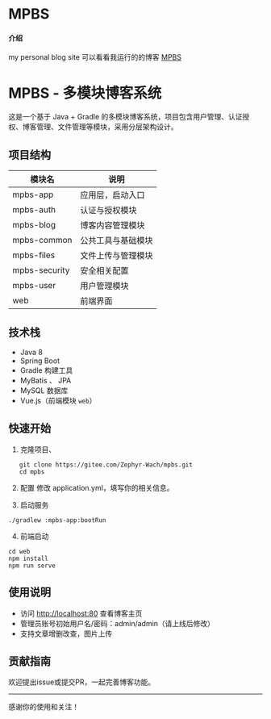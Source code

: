
# MPBS

#### 介绍
my personal blog site
可以看看我运行的的博客 [MPBS](http://1.94.120.221/)

# MPBS - 多模块博客系统

这是一个基于 Java + Gradle 的多模块博客系统，项目包含用户管理、认证授权、博客管理、文件管理等模块，采用分层架构设计。

## 项目结构

| 模块名         | 说明                   |
| ------------- | ---------------------- |
| mpbs-app      | 应用层，启动入口       |
| mpbs-auth     | 认证与授权模块         |
| mpbs-blog     | 博客内容管理模块       |
| mpbs-common   | 公共工具与基础模块     |
| mpbs-files    | 文件上传与管理模块     |
| mpbs-security | 安全相关配置           |
| mpbs-user     | 用户管理模块           |
| web           | 前端界面               |

## 技术栈

- Java 8
- Spring Boot
- Gradle 构建工具
- MyBatis 、 JPA
- MySQL 数据库
- Vue.js（前端模块 `web`）

## 快速开始

1. 克隆项目、

```
   git clone https://gitee.com/Zephyr-Wach/mpbs.git
   cd mpbs
```

2. 配置
   修改 application.yml，填写你的相关信息。

3. 启动服务
```
./gradlew :mpbs-app:bootRun
```
4. 前端启动
```
cd web
npm install
npm run serve
```

## 使用说明

* 访问 [http://localhost:80](http://localhost:80) 查看博客主页
* 管理员账号初始用户名/密码：admin/admin（请上线后修改）
* 支持文章增删改查，图片上传

## 贡献指南

欢迎提出issue或提交PR，一起完善博客功能。

---

感谢你的使用和关注！


